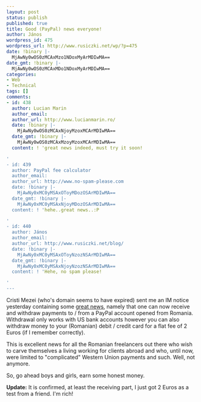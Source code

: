 ```yaml
---
layout: post
status: publish
published: true
title: Good (PayPal) news everyone!
author: János
wordpress_id: 475
wordpress_url: http://www.rusiczki.net/wp/?p=475
date: !binary |-
  MjAwNy0wOS0zMCAxMzo1NDoxMyArMDIwMA==
date_gmt: !binary |-
  MjAwNy0wOS0zMCAxMDo1NDoxMyArMDIwMA==
categories:
- Web
- Technical
tags: []
comments:
- id: 438
  author: Lucian Marin
  author_email: 
  author_url: http://www.lucianmarin.ro/
  date: !binary |-
    MjAwNy0wOS0zMCAxNjoyMzoxMCArMDIwMA==
  date_gmt: !binary |-
    MjAwNy0wOS0zMCAxMzoyMzoxMCArMDIwMA==
  content: ! 'great news indeed, must try it soon!

'
- id: 439
  author: PayPal fee calculator
  author_email: 
  author_url: http://www.no-spam-please.com
  date: !binary |-
    MjAwNy0xMC0yMSAxOToyMDozOSArMDIwMA==
  date_gmt: !binary |-
    MjAwNy0xMC0yMSAxNjoyMDozOSArMDIwMA==
  content: ! 'hehe..great news..:P

'
- id: 440
  author: János
  author_email: 
  author_url: http://www.rusiczki.net/blog/
  date: !binary |-
    MjAwNy0xMC0yMSAxOToyNzozNSArMDIwMA==
  date_gmt: !binary |-
    MjAwNy0xMC0yMSAxNjoyNzozNSArMDIwMA==
  content: ! 'Hehe, no spam please!

'
---
```

<p>Cristi Mezei (who's domain seems to have expired) sent me an IM notice yesterday containing some <a href="http://forum.seopedia.ro/bar-lobby/5506-withdraw-si-receive-payments-paypal-acum-si-la-noi.html" title="In Romanian">great news</a>, namely that one can now receive and withdraw payments to / from a PayPal account opened from Romania. Withdrawal only works with US bank accounts however you can also withdraw money to your (Romanian) debit / credit card for a flat fee of 2 Euros (if I remember correctly).</p>
<p>This is excellent news for all the Romanian freelancers out there who wish to carve themselves a living working for clients abroad and who, until now, were limited to "complicated" Western Union payments and such. Well, not anymore.</p>
<p>So, go ahead boys and girls, earn some honest money.</p>
<p><strong>Update:</strong> It is confirmed, at least the receiving part, I just got 2 Euros as a test from a friend. I'm rich!</p>
